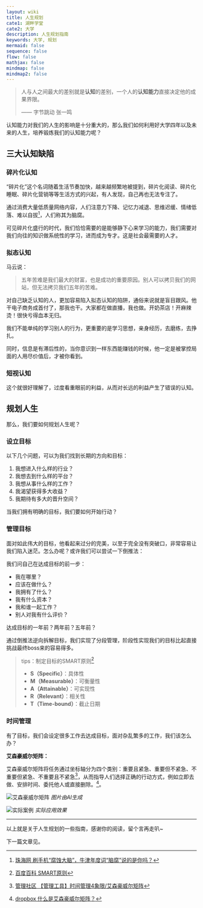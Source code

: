 ```yaml
---
layout: wiki
title: 人生规划
cate1: 湖畔学堂
cate2: 大学
description: 人生规划指南
keywords: 大学, 规划
mermaid: false
sequence: false
flow: false
mathjax: false
mindmap: false
mindmap2: false
---
```


> 人与人之间最大的差别就是**认知**的差别，一个人的**认知能力**直接决定他的成果界限。
>
>—— 字节跳动 张一鸣

认知能力对我们的人生的影响是十分重大的，那么我们如何利用好大学四年以及未来的人生，培养锻炼我们的认知能力呢？

## 三大认知缺陷

### 碎片化认知

“碎片化”这个名词随着生活节奏加快，越来越频繁地被提到，碎片化阅读、碎片化睡眠、碎片化营销等等生活方式的兴起，有人发现，自己再也无法专注了。

通过消费大量低质量网络内容，人们注意力下降、记忆力减退、思维迟缓、情绪低落、难以自拔[^1]，人们称其为脑腐。

可见碎片化盛行的时代，我们恰恰需要的是能够静下心来学习的能力，我们需要对我们向往的知识做系统性的学习，进而成为专才。这是社会最需要的人才。

### 拟态认知

马云说：

> 五年苦难是我们最大的财富，也是成功的重要原因。别人可以拷贝我们的网站，但无法拷贝我们五年的苦难。

对自己缺乏认知的人，更加容易陷入拟态认知的陷阱，通俗来说就是盲目跟风。他干电子商务成首付了，那我也干。大家都在做直播，我也做。开奶茶店！开麻辣烫！很快亏得血本无归。

我们不能单纯的学习别人的行为，更重要的是学习思想，亲身经历，去磨练，去挣扎。

同时，信息是有滞后性的，当你意识到一样东西能赚钱的时候，他一定是被掌控局面的人用尽价值后，才被你看到。

### 短视认知

这个就很好理解了，过度看重眼前的利益，从而对长远的利益产生了错误的认知。

## 规划人生

那么，我们要如何规划人生呢？

### 设立目标

以下几个问题，可以为我们找到长期的方向和目标：

1. 我想进入什么样的行业？
2. 我想去到什么样的平台？
3. 我想从事什么样的工作？
4. 我渴望获得多大收益？
5. 我期待有多大的晋升空间？

当我们拥有明确的目标，我们要如何开始行动？

### 管理目标

面对如此伟大的目标，他看起来过分的完美，以至于完全没有突破口，非常容易让我们陷入迷茫。怎么办呢？或许我们可以尝试一下倒推法：

我们问自己在达成目标的前一步：

- 我在哪里？
- 应该在做什么？
- 我拥有了什么？
- 我有什么资本？
- 我和谁一起工作？
- 别人对我有什么评价？

达成目标的一年前？两年前？五年前？

通过倒推法逆向拆解目标，我们实现了分段管理，阶段性实现我们的目标比起直接挑战最终boss来的容易得多。

>tips：制定目标的SMART原则[^2]
>
>- **S（Specific）**：具体性
>- **M（Measurable）**：可衡量性
>- **A（Attainable）**：可实现性
>- **R（Relevant）**：相关性
>- **T（Time-bound）**：截止日期

### 时间管理

有了目标，我们会设定很多工作去达成目标，面对杂乱繁多的工作，我们该怎么办？

**艾森豪威尔矩阵：**

艾森豪威尔矩阵将任务通过坐标轴分为四个类别：重要且紧急、重要但不紧急、不重要但紧急、不重要且不紧急[^3]，从而指导人们选择正确的行动方式，例如立即去做、安排时间、委托他人或直接删除。[^4]。

![艾森豪威尔矩阵](https://media.easonjan.top/blog/wiki/Four-year_college_planning/ashwr.webp)
*图片由AI生成*

![实际案例](https://media.easonjan.top/blog/wiki/Four-year_college_planning/ashwr_home.webp)
*实际应用效果*

---

以上就是关于人生规划的一些指南，感谢你的阅读，留个言再走叭~

下一篇文章见。

[^1]: [珠海网 刷手机“腐蚀大脑”，牛津年度词“脑腐”说的是你吗？](https://pub-zhtb.hizh.cn/a/202412/03/AP674ef1a5e4b015e7075efaf1.html)

[^2]: [百度百科 SMART原则](https://baike.baidu.com/item/SMART%E5%8E%9F%E5%88%99/8575850)

[^3]: [管理社区 【管理工具】时间管理4象限/艾森豪威尔矩阵](https://www.rongpm.com/column/time-mgmt-matrix-1kaj.html)

[^4]: [dropbox 什么是艾森豪威尔矩阵？](https://www.dropbox.com/zh_CN/resources/eisenhower-matrix)

